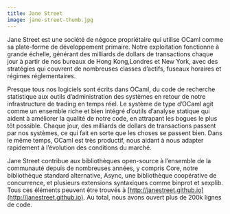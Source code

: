 ```yaml
---
title: Jane Street
image: jane-street-thumb.jpg
---
```


Jane Street est une société de négoce propriétaire qui utilise OCaml comme sa plate-forme de développement primaire. Notre exploitation fonctionne à grande échelle, générant des milliards de dollars de transactions chaque jour à partir de nos bureaux de Hong Kong,Londres et New York, avec des stratégies qui couvrent de nombreuses classes d’actifs, fuseaux horaires et régimes réglementaires.

Presque tous nos logiciels sont écrits dans OCaml, du code de recherche statistique aux outils d’administration des systèmes en retour de notre infrastructure de trading en temps réel. Le système de type d’OCaml agit comme un ensemble riche et bien intégré d’outils d’analyse statique qui aident à améliorer la qualité de notre code, en attrapant les bogues le plus tôt possible. Chaque jour, des milliards de dollars de transactions passent par nos systèmes, ce qui fait en sorte que les choses se passent bien. Dans le même temps, OCaml est très productif, nous aidant à nous adapter rapidement à l’évolution des conditions du marché.

Jane Street contribue aux bibliothèques open-source à l’ensemble de la communauté depuis de nombreuses années, y compris Core, notre bibliothèque standard alternative, Async, une bibliothèque coopérative de concurrence, et plusieurs extensions syntaxiques comme binprot et sexplib. Tous ces éléments peuvent être trouvés à [http://janestreet.github.io](http://janestreet.github.io). Au total, nous avons ouvert plus de 200k lignes de code.
